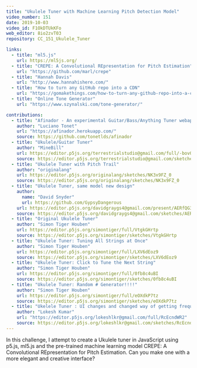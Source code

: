 ```yaml
---
title: "Ukulele Tuner with Machine Learning Pitch Detection Model"
video_number: 151
date: 2019-10-03
video_id: F1OkDTUkKFo
web_editor: 8io2zvT03
repository: CC_151_Ukulele_Tuner

links:
  - title: "ml5.js"
    url: https://ml5js.org/
  - title: "CREPE: A Convolutional REpresentation for Pitch Estimation"
    url: "https://github.com/marl/crepe"
  - title: "Hannah Davis"
    url: "http://www.hannahishere.com/"
  - title: "How to turn any GitHub repo into a CDN"
    url: "https://gomakethings.com/how-to-turn-any-github-repo-into-a-cdn/"
  - title: "Online Tone Generator"
    url: "https://www.szynalski.com/tone-generator/"

contributions:
  - title: "Afinador - An experimental Guitar/Bass/Anything Tuner webapp"
    author: "Luciano Tonet"
    url: "https://afinador.herokuapp.com/"
    source: https://github.com/tonetlds/afinador
  - title: "Ukulele/Guitar Tuner"
    author: "MineBill"
    url: https://editor.p5js.org/terrestrialstudio@gmail.com/full/-bovQ8Zxl
    source: https://editor.p5js.org/terrestrialstudio@gmail.com/sketches/-bovQ8Zxl
  - title: "Ukulele Tuner with Pitch Trail"
    author: "originalang"
    url: https://editor.p5js.org/originalang/sketches/NK3x9FZ_0
    source: https://editor.p5js.org/originalang/sketches/NK3x9FZ_0
  - title: "Ukulele Tuner, same model new design"
    author:
      name: "David Snyder"
      url: https://github.com/GypsyDangerous
    url: https://editor.p5js.org/davidgraygs4@gmail.com/present/AERfQG31O
    source: https://editor.p5js.org/davidgraygs4@gmail.com/sketches/AERfQG31O
  - title: "Original Ukulele Tuner"
    author: "Simon Tiger Houben"
    url: https://editor.p5js.org/simontiger/full/VtgkGHrtp
    source: https://editor.p5js.org/simontiger/sketches/VtgkGHrtp
  - title: "Ukulele Tuner: Tuning All Strings at Once"
    author: "Simon Tiger Houben"
    url: https://editor.p5js.org/simontiger/full/LXV6dEoz9
    source: https://editor.p5js.org/simontiger/sketches/LXV6dEoz9
  - title: "Ukulele Tuner: Click to Tune the Next String"
    author: "Simon Tiger Houben"
    url: https://editor.p5js.org/simontiger/full/0fb8c4uBI
    source: https://editor.p5js.org/simontiger/sketches/0fb8c4uBI
  - title: "Ukulele Tuner: Random # Generator!!!!"
    author: "Simon Tiger Houben"
    url: https://editor.p5js.org/simontiger/full/eOXdkP7tz
    source: https://editor.p5js.org/simontiger/sketches/eOXdkP7tz
  - title: "Ukelele Tuner : UI changes and changed way of getting frequency from the model"
    author: "Lokesh Kumar"
    url: "https://editor.p5js.org/lokeshlkr@gmail.com/full/RcEcndWR2"
    source: https://editor.p5js.org/lokeshlkr@gmail.com/sketches/RcEcndWR2
---
```

In this challenge, I attempt to create a Ukulele tuner in JavaScript using p5.js, ml5.js and the pre-trained machine learning model CREPE: A Convolutional REpresentation for Pitch Estimation. Can you make one with a more elegant and creative interface?
